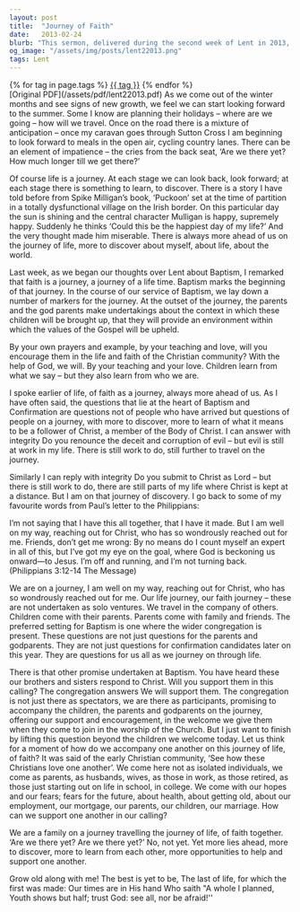 ```yaml
---
layout: post
title:  "Journey of Faith"
date:   2013-02-24
blurb: "This sermon, delivered during the second week of Lent in 2013, explores the concept of life and faith as a journey. It emphasizes the importance of the promises made during Baptism and how these set the stage for a lifelong journey of discovery and growth in faith. The sermon also highlights the communal aspect of this journey, urging the congregation to support and accompany each other."
og_image: "/assets/img/posts/lent22013.png"
tags: Lent
---    
```

<div class="tag-pills">
    {% for tag in page.tags %}
    <a href="{{ site.baseurl }}/tag/{{ tag | slugify }}" class="tag-pill">{{ tag }}</a>
    {% endfor %}
</div>
[Original PDF](/assets/pdf/lent22013.pdf)
As we come out of the winter months and see signs of new growth, we feel we can start looking forward to the summer. Some I know are planning their holidays – where are we going – how will we travel. Once on the road there is a mixture of anticipation – once my caravan goes through Sutton Cross I am beginning to look forward to meals in the open air, cycling country lanes. There can be an element of impatience – the cries from the back seat, ‘Are we there yet? How much longer till we get there?’

Of course life is a journey. At each stage we can look back, look forward; at each stage there is something to learn, to discover. There is a story I have told before from Spike Milligan’s book, ‘Puckoon’ set at the time of partition in a totally dysfunctional village on the Irish border. On this particular day the sun is shining and the central character Mulligan is happy, supremely happy. Suddenly he thinks ‘Could this be the happiest day of my life?’ And the very thought made him miserable. There is always more ahead of us on the journey of life, more to discover about myself, about life, about the world.

Last week, as we began our thoughts over Lent about Baptism, I remarked that faith is a journey, a journey of a life time. Baptism marks the beginning of that journey. In the course of our service of Baptism, we lay down a number of markers for the journey. At the outset of the journey, the parents and the god parents make undertakings about the context in which these children will be brought up, that they will provide an environment within which the values of the Gospel will be upheld.

By your own prayers and example, by your teaching and love, will you encourage them in the life and faith of the Christian community? With the help of God, we will. By your teaching and your love. Children learn from what we say – but they also learn from who we are.

I spoke earlier of life, of faith as a journey, always more ahead of us. As I have often said, the questions that lie at the heart of Baptism and Confirmation are questions not of people who have arrived but questions of people on a journey, with more to discover, more to learn of what it means to be a follower of Christ, a member of the Body of Christ. I can answer with integrity Do you renounce the deceit and corruption of evil – but evil is still at work in my life. There is still work to do, still further to travel on the journey.

Similarly I can reply with integrity Do you submit to Christ as Lord – but there is still work to do, there are still parts of my life where Christ is kept at a distance. But I am on that journey of discovery. I go back to some of my favourite words from Paul’s letter to the Philippians:

I’m not saying that I have this all together, that I have it made. But I am well on my way, reaching out for Christ, who has so wondrously reached out for me. Friends, don’t get me wrong: By no means do I count myself an expert in all of this, but I’ve got my eye on the goal, where God is beckoning us onward—to Jesus. I’m off and running, and I’m not turning back. (Philippians 3:12-14 The Message)

We are on a journey, I am well on my way, reaching out for Christ, who has so wondrously reached out for me. Our life journey, our faith journey – these are not undertaken as solo ventures. We travel in the company of others. Children come with their parents. Parents come with family and friends. The preferred setting for Baptism is one where the wider congregation is present. These questions are not just questions for the parents and godparents. They are not just questions for confirmation candidates later on this year. They are questions for us all as we journey on through life.

There is that other promise undertaken at Baptism. You have heard these our brothers and sisters respond to Christ. Will you support them in this calling? The congregation answers We will support them. The congregation is not just there as spectators, we are there as participants, promising to accompany the children, the parents and godparents on the journey, offering our support and encouragement, in the welcome we give them when they come to join in the worship of the Church. But I just want to finish by lifting this question beyond the children we welcome today. Let us think for a moment of how do we accompany one another on this journey of life, of faith? It was said of the early Christian community, ‘See how these Christians love one another’. We come here not as isolated individuals, we come as parents, as husbands, wives, as those in work, as those retired, as those just starting out on life in school, in college. We come with our hopes and our fears; fears for the future, about health, about getting old, about our employment, our mortgage, our parents, our children, our marriage. How can we support one another in our calling?

We are a family on a journey travelling the journey of life, of faith together. ‘Are we there yet? Are we there yet?’ No, not yet. Yet more lies ahead, more to discover, more to learn from each other, more opportunities to help and support one another.

Grow old along with me! The best is yet to be, The last of life, for which the first was made: Our times are in His hand Who saith "A whole I planned, Youth shows but half; trust God: see all, nor be afraid!''
